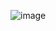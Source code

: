 ![image](https://github.com/pankajk1995/Pankaj-react.js/assets/168602250/b20c9e4c-5856-4e0f-86e0-582d10293841)
